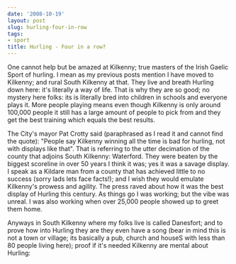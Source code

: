 ```yaml
---
date: '2008-10-19'
layout: post
slug: hurling-four-in-row
tags:
- sport
title: Hurling - Four in a row?
---
```


One cannot help but be amazed at Kilkenny; true masters of the Irish
Gaelic Sport of hurling. I mean as my previous posts mention I have
moved to Kilkenny; and rural South Kilkenny at that. They live and
breath Hurling down here: it's literally a way of life. That is why they
are so good; no mystery here folks: its is literally bred into children
in schools and everyone plays it. More people playing means even though
Kilkenny is only around 100,000 people it still has a large amount of
people to pick from and they get the best training which equals the best
results.

The City's mayor Pat Crotty said (paraphrased as I read it and cannot
find the quote): "People say Kilkenny winning all the time is bad for
hurling, not with displays like that". That is referring to the utter
decimation of the county that adjoins South Kilkenny: Waterford. They
were beaten by the biggest scoreline in over 50 years I think it was;
yes it was a savage display. I speak as a Kildare man from a county that
has achieved little to no success (sorry lads lets face facts!); and I
wish they would emulate Kilkenny's prowess and agility. The press raved
about how it was the best display of Hurling this century. As things go
I was working; but the vibe was unreal. I was also working when over
25,000 people showed up to greet them home.

Anyways in South Kilkenny where my folks live is called Danesfort; and
to prove how into Hurling they are they even have a song (bear in mind
this is not a town or village; its basically a pub, church and houseS
with less than 80 people living here); proof if it's needed Kilkenny are
mental about Hurling: